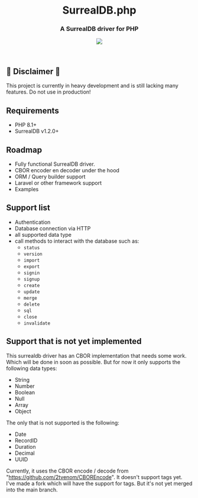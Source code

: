 <h1 align="center">
	SurrealDB.php
</h1>
<h3 align="center">
	A SurrealDB driver for PHP
</h3>
<p align="center">
	<a href="https://github.com/welpie21/surrealdb.php/blob/main/LICENSE">
		<img src="https://img.shields.io/github/license/welpie21/surrealdb.php"> 
	</a>
</p>

<br>

## 🚧 Disclaimer 🚧
This project is currently in heavy development and is still lacking many features. Do not use in production!

## Requirements

- PHP 8.1+
- SurrealDB v1.2.0+

## Roadmap

- Fully functional SurrealDB driver.
- CBOR encoder en decoder under the hood
- ORM / Query builder support
- Laravel or other framework support
- Examples

## Support list

- Authentication
- Database connection via HTTP
- all supported data type
- call methods to interact with the database such as:
  - `status`
  - `version`
  - `import`
  - `export`
  - `signin`
  - `signup`
  - `create`
  - `update`
  - `merge`
  - `delete`
  - `sql`
  - `close`
  - `invalidate`

## Support that is not yet implemented

This surrealdb driver has an CBOR implementation that needs some work. Which will be done in soon as possible.
But for now it only supports the following data types:
- String
- Number
- Boolean
- Null
- Array
- Object

The only that is not supported is the following:
- Date
- RecordID
- Duration
- Decimal
- UUID

Currently, it uses the CBOR encode / decode from "https://github.com/2tvenom/CBOREncode". It doesn't support tags yet.
I've made a fork which will have the support for tags. But it's not yet merged into the main branch.